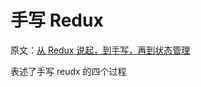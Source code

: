 # 手写 Redux



原文：[从 Redux 说起，到手写，再到状态管理](https://blog.azhubaby.com/2021/12/06/2021-12-07-从Redux说起，到手写，再到状态管理/)

表述了手写 reudx 的四个过程

